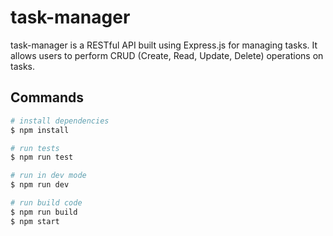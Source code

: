 # task-manager

task-manager is a RESTful API built using Express.js for managing tasks. It allows users to perform CRUD (Create, Read, Update, Delete) operations on tasks.

## Commands

```bash
# install dependencies
$ npm install

# run tests
$ npm run test

# run in dev mode
$ npm run dev

# run build code
$ npm run build
$ npm start
```
